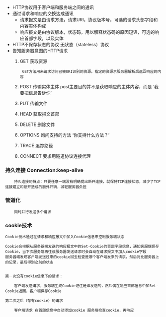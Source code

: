 

- HTTP协议用于客户端和服务端之间的通讯
- 通过请求和响应的交换达成通讯
    - 请求报文是由请求方法，请求URI，协议版本号，可选的请求头部字段和内容实体构成
    - 响应报文是由协议版本，状态码，用以解释状态码的原因短语，可选的响应首部字段，以及实体
- HTTP不保存状态的协议 无状态（stateless）协议
- 告知服务器意图的HTTP请求
    1. GET 获取资源
    
            GET方法用来请求访问已被URI识别的资源。指定的资源京服务器解析后返回响应的内容
    2. POST 传输实体主体
            post主要目的并不是获取响应的主体内容，而是 ‘我要把信息告诉你’

    3. PUT 传输文件
    
    4. HEAD 获取报文首部
    
    5. DELETE 删除文件
    
    6. OPTIONS 询问支持的方法  ‘你支持什么方法？’ 
    
    7. TRACE 追踪路径
    
    8. CONNECT 要求用隧道协议连接代理
    

### 持久连接 Connection:keep-alive
        
        持久连接的特点：只要任意一端没有明确提出断开连接，就保持TCP连接状态，减少了TCP连接建立和断开造成的额外开销，减轻服务器负担
        
### 管道化 
        
        同时并行发送多个请求  
        

### cookie技术
    Cookie技术通过在请求和响应报文中加入Cookie信息来控制服务端状态
    
    Cookie会根据从服务器端发送的响应报文中的Set-Cookie的首部字段信息，通知客服端保存Cookie，当下次服务端再往该服务器发送请求时会自动在请求报文中加入cookie字段
    服务器端发现客户端发送过来的cookie回去检查是哪个客户端发来的请求，然后对比服务器上的记录，最后得到之前的状态
    
    
    第一次没有cookie信息下的请求：
        
        客户端发送请求，服务端生成Cookie记住是谁发送的，然后偶在响应首部信息中加Set-Cookie返回，客户端保存Cookie
        
    第二次之后（存有cookie）的请求
    
        客户端请求 在首部信息中自动添加cookie 服务端检查cookie，再响应
        

    